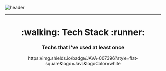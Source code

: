 ![header](https://capsule-render.vercel.app/api?type=cylinder&color=FDCB58&height=300&section=header&text=SeoYun.Jang&fontSize=90&animation=twinkling4s)

<hr>
<h1 align="center">:walking: Tech Stack :runner:</h1>

<h3 align="center">Techs that I've used at least once</h3>

<p align="center">
  https://img.shields.io/badge/JAVA-007396?style=flat-square&logo=Java&logoColor=white
</p>
